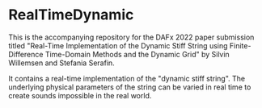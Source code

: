 # RealTimeDynamic

This is the accompanying repository for the DAFx 2022 paper submission titled "Real-Time Implementation of the Dynamic Stiff String using Finite-Difference Time-Domain Methods and the Dynamic Grid" by Silvin Willemsen and Stefania Serafin.

It contains a real-time implementation of the "dynamic stiff string". The underlying physical parameters of the string can be varied in real time to create sounds impossible in the real world. 
